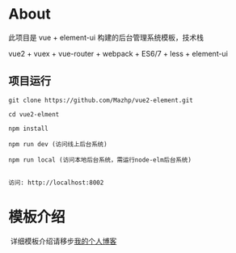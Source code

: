 
# About

此项目是 vue + element-ui 构建的后台管理系统模板，技术栈

vue2 + vuex + vue-router + webpack + ES6/7 + less + element-ui


## 项目运行


```
git clone https://github.com/Mazhp/vue2-element.git  

cd vue2-elment  

npm install

npm run dev (访问线上后台系统)

npm run local (访问本地后台系统，需运行node-elm后台系统)


访问: http://localhost:8002
```

# 模板介绍

​	详细模板介绍请移步[我的个人博客](www.mazhanpeng.com)


